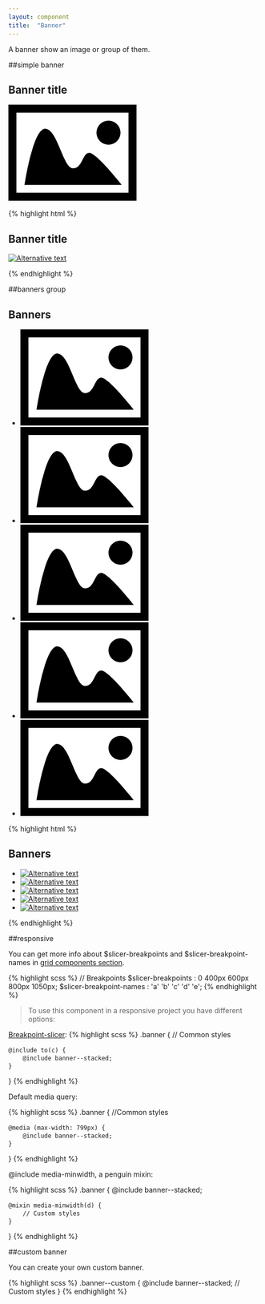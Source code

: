 ```yaml
---
layout: component
title:  "Banner"
---
```


A banner show an image or group of them.

##simple banner

<div class="penguin-example">
	<section class="banner">
	    <h1 class="invisible">Banner title</h1>
	    <p class="banner__content">
	        <a class="banner__content__link" href="url"><img src="/assets/img/image.png" alt="Description" /></a>
	    </p>
	</section>
</div>

{% highlight html %}
<section class="banner">
    <h1 class="invisible">Banner title</h1>
    <p class="banner__content">
        <a class="banner__content__link" href="url">
            <img src="url" alt="Alternative text">
        </a>
    </p>
</section>
{% endhighlight %}





##banners group

<div class="penguin-example">
	<section class="banner">
	    <h1 class="invisible">Banners</h1>
	    <ul class="banner__content">
	        <li class="banner__content__item">
	            <a class="banner__content__link" href="#">
	                <img src="/assets/img/image.png" alt="Description" />
	            </a>
	        </li>
	        <li class="banner__content__item">
	            <a class="banner__content__link" href="#">
	                <img src="/assets/img/image.png" alt="Description" />
	            </a>
	        </li>
	        <li class="banner__content__item">
	            <a class="banner__content__link" href="#">
	                <img src="/assets/img/image.png" alt="Description" />
	            </a>
	        </li>
	        <li class="banner__content__item">
	            <a class="banner__content__link" href="#">
	                <img src="/assets/img/image.png" alt="Description" />
	            </a>
	        </li>
	        <li class="banner__content__item">
	            <a class="banner__content__link" href="#">
	                <img src="/assets/img/image.png" alt="Description" />
	            </a>
	        </li>
	    </ul>
	</section>
</div>

{% highlight html %}
<section class="banner">
    <h1 class="invisible">Banners</h1>
    <ul class="banner__content">
        <li class="banner__content__item">
            <a class="banner__content__link" href="#">
                <img src="url" alt="Alternative text">
            </a>
        </li>
        <li class="banner__content__item">
            <a class="banner__content__link" href="#">
                <img src="url" alt="Alternative text">
            </a>
        </li>
        <li class="banner__content__item">
            <a class="banner__content__link" href="#">
                <img src="url" alt="Alternative text">
            </a>
        </li>
        <li class="banner__content__item">
            <a class="banner__content__link" href="#">
                <img src="url" alt="Alternative text">
            </a>
        </li>
        <li class="banner__content__item">
            <a class="banner__content__link" href="#">
                <img src="url" alt="Alternative text">
            </a>
        </li>
    </ul>
</section>
{% endhighlight %}


##responsive

You can get more info about $slicer-breakpoints and $slicer-breakpoint-names in [grid components section](../grid/).

{% highlight scss %}
// Breakpoints
$slicer-breakpoints       : 0   400px   600px   800px   1050px;
$slicer-breakpoint-names  :  'a'     'b'     'c'     'd'      'e';
{% endhighlight %}



> To use this component in a responsive project you have different options:

[Breakpoint-slicer](https://github.com/lolmaus/breakpoint-slicer):
{% highlight scss %}
.banner {
    // Common styles

    @include to(c) {
        @include banner--stacked;
    }

}
{% endhighlight %}


Default media query:

{% highlight scss %}
.banner {
    //Common styles

    @media (max-width: 799px) {
        @include banner--stacked;
    }

}
{% endhighlight %}

@include media-minwidth, a penguin mixin:

{% highlight scss %}
.banner {
    @include banner--stacked;

    @mixin media-minwidth(d) {
    	// Custom styles
    }
}
{% endhighlight %}

##custom banner

You can create your own custom banner.

{% highlight scss %}
.banner--custom {
    @include banner--stacked;
    // Custom styles
}
{% endhighlight %}